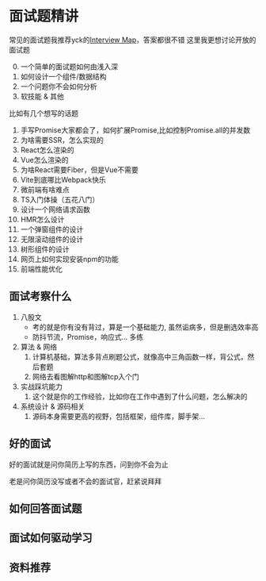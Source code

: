 # 面试题精讲

常见的面试题我推荐yck的[Interview Map](https://yuchengkai.cn/docs/frontend/)，答案都很不错
这里我更想讨论开放的面试题

0. 一个简单的面试题如何由浅入深
1. 如何设计一个组件/数据结构
2. 一个问题你不会如何分析
3. 软技能 & 其他

比如有几个想写的话题
1. 手写Promise大家都会了，如何扩展Promise,比如控制Promise.all的并发数
2. 为啥需要SSR，怎么实现的
3. React怎么渲染的
4. Vue怎么渲染的
5. 为啥React需要Fiber，但是Vue不需要
6. Vite到底哪比Webpack快乐
7. 微前端有啥难点
8. TS入门体操（五花八门）
9. 设计一个网络请求函数
10. HMR怎么设计
11. 一个弹窗组件的设计
12. 无限滚动组件的设计
13. 树形组件的设计
14. 网页上如何实现安装npm的功能
15. 前端性能优化

## 面试考察什么
1. 八股文
   - 考的就是你有没有背过，算是一个基础能力, 虽然诟病多，但是删选效率高
   - 防抖节流，Promise，响应式... 多练
2. 算法 & 网络
   1. 计算机基础，算法多背点刷题公式，就像高中三角函数一样，背公式，然后套题
   2. 网络去看图解http和图解tcp入个门
3. 实战踩坑能力
   1. 这个就是你的工作经验，比如你在工作中遇到了什么问题，怎么解决的
4. 系统设计 & 源码相关
   1. 源码本身需要更高的视野，包括框架，组件库，脚手架...
## 好的面试
好的面试就是问你简历上写的东西，问到你不会为止

老是问你简历没写或者不会的面试官，赶紧说拜拜
## 如何回答面试题

## 面试如何驱动学习

## 资料推荐